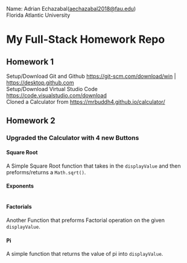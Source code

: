 Name: Adrian Echazabal(aechazabal2018@fau.edu) <br>
Florida Atlantic University
# My Full-Stack Homework Repo
## Homework 1 <br>
Setup/Download Git and Github https://git-scm.com/download/win | https://desktop.github.com <br> 
Setup/Download Virtual Studio Code https://code.visualstudio.com/download <br>
Cloned a Calculator from https://mrbuddh4.github.io/calculator/ 
## Homework 2
### Upgraded the Calculator with 4 new Buttons
#### Square Root <br>
A Simple Square Root function that takes in the `displayValue` and then preforms/returns a `Math.sqrt()`.
![]()
#### Exponents <br>

![]()
#### Factorials <br>
Another Function that preforms Factorial operation on the given `displayValue`.
![]()
#### Pi <br>
A simple function that returns the value of pi into `displayValue`.
![]()

